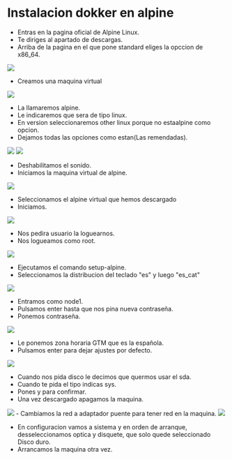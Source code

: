 # Instalacion dokker en alpine

- Entras en la pagina oficial de Alpine Linux.
- Te diriges al apartado de descargas.
- Arriba de la pagina en el que pone standard eliges la opccion de x86_64.
<img src="apl1.png" />

- Creamos una maquina virtual
<img src="alp2.png" />

- La llamaremos alpine.
- Le indicaremos que sera de tipo linux.
- En version seleccionaremos other linux porque no estaalpine como opcion.
- Dejamos todas las opciones como estan(Las remendadas).
<img src="alp3.png" />
<img src="alp4.png" />

- Deshabilitamos el sonido.
- Iniciamos la maquina virtual de alpine.
<img src="alp5.png" />

- Seleccionamos el alpine virtual que hemos descargado
- Iniciamos.
<img src="alp6.png" />

- Nos pedira usuario la loguearnos.
- Nos logueamos como root.
<img src="alp7.png" />

- Ejecutamos el comando setup-alpine.
- Seleccionamos la distribucion del teclado "es" y luego "es_cat" 
<img src="alp8.png" />

- Entramos como node1.
- Pulsamos enter hasta que nos pina nueva contraseña.
- Ponemos contraseña.
<img src="alp9.png" />

- Le ponemos zona horaria GTM que es la española.
- Pulsamos enter para dejar ajustes por defecto.
<img src="alp10.png" />

- Cuando nos pida disco le decimos que quermos usar el sda.
- Cuando te pida el tipo indicas sys.
- Pones y para confirmar.
- Una vez descargado apagamos la maquina.
<img src="alp11.png" />
- Cambiamos la red a adaptador puente para tener red en la maquina.
<img src="alp12.png" />

- En configuracion vamos a sistema y en orden de arranque, desseleccionamos optica y disquete, que solo quede seleccionado Disco duro.
- Arrancamos la maquina otra vez.


